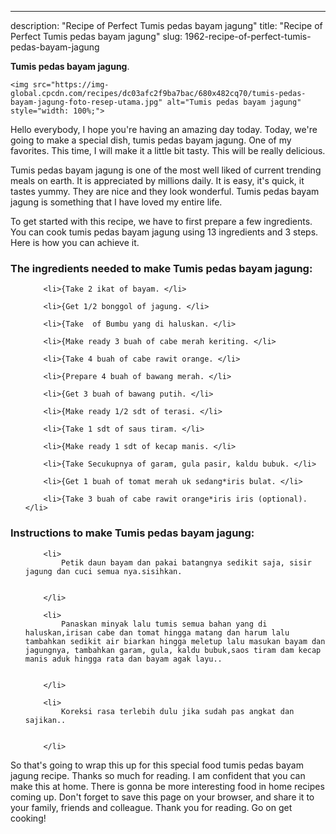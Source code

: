 ---
description: "Recipe of Perfect Tumis pedas bayam jagung"
title: "Recipe of Perfect Tumis pedas bayam jagung"
slug: 1962-recipe-of-perfect-tumis-pedas-bayam-jagung

<p>
	<strong>Tumis pedas bayam jagung</strong>. 
	
</p>
<p>
	
	<img src="https://img-global.cpcdn.com/recipes/dc03afc2f9ba7bac/680x482cq70/tumis-pedas-bayam-jagung-foto-resep-utama.jpg" alt="Tumis pedas bayam jagung" style="width: 100%;">
	
	
</p>
<p>
	Hello everybody, I hope you're having an amazing day today. Today, we're going to make a special dish, tumis pedas bayam jagung. One of my favorites. This time, I will make it a little bit tasty. This will be really delicious.
</p>
	
<p>
	
</p>
<p>
	Tumis pedas bayam jagung is one of the most well liked of current trending meals on earth. It is appreciated by millions daily. It is easy, it's quick, it tastes yummy. They are nice and they look wonderful. Tumis pedas bayam jagung is something that I have loved my entire life.
</p>

<p>
To get started with this recipe, we have to first prepare a few ingredients. You can cook tumis pedas bayam jagung using 13 ingredients and 3 steps. Here is how you can achieve it.
</p>

<h3>The ingredients needed to make Tumis pedas bayam jagung:</h3>

<ol>
	
		<li>{Take 2 ikat of bayam. </li>
	
		<li>{Get 1/2 bonggol of jagung. </li>
	
		<li>{Take  of Bumbu yang di haluskan. </li>
	
		<li>{Make ready 3 buah of cabe merah keriting. </li>
	
		<li>{Take 4 buah of cabe rawit orange. </li>
	
		<li>{Prepare 4 buah of bawang merah. </li>
	
		<li>{Get 3 buah of bawang putih. </li>
	
		<li>{Make ready 1/2 sdt of terasi. </li>
	
		<li>{Take 1 sdt of saus tiram. </li>
	
		<li>{Make ready 1 sdt of kecap manis. </li>
	
		<li>{Take Secukupnya of garam, gula pasir, kaldu bubuk. </li>
	
		<li>{Get 1 buah of tomat merah uk sedang*iris bulat. </li>
	
		<li>{Take 3 buah of cabe rawit orange*iris iris (optional). </li>
	
</ol>
<p>
	
</p>

<h3>Instructions to make Tumis pedas bayam jagung:</h3>

<ol>
	
		<li>
			Petik daun bayam dan pakai batangnya sedikit saja, sisir jagung dan cuci semua nya.sisihkan.
			
			
		</li>
	
		<li>
			Panaskan minyak lalu tumis semua bahan yang di haluskan,irisan cabe dan tomat hingga matang dan harum lalu tambahkan sedikit air biarkan hingga meletup lalu masukan bayam dan jagungnya, tambahkan garam, gula, kaldu bubuk,saos tiram dam kecap manis aduk hingga rata dan bayam agak layu..
			
			
		</li>
	
		<li>
			Koreksi rasa terlebih dulu jika sudah pas angkat dan sajikan..
			
			
		</li>
	
</ol>

<p>
	
</p>

<p>
	So that's going to wrap this up for this special food tumis pedas bayam jagung recipe. Thanks so much for reading. I am confident that you can make this at home. There is gonna be more interesting food in home recipes coming up. Don't forget to save this page on your browser, and share it to your family, friends and colleague. Thank you for reading. Go on get cooking!
</p>
